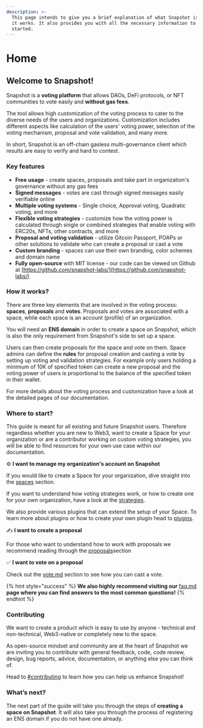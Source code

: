 ```yaml
---
description: >-
  This page intends to give you a brief explanation of what Snapshot is and how
  it works. It also provides you with all the necessary information to get
  started.
---
```


# Home

## Welcome to Snapshot!

Snapshot is a **voting platform** that allows DAOs, DeFi protocols, or NFT communities to vote easily and **without gas fees**.&#x20;

The tool allows high customization of the voting process to cater to the diverse needs of the users and organizations. Customization includes different aspects like calculation of the users' voting power, selection of the voting mechanism, proposal and vote validation, and many more.

In short, Snapshot is an off-chain gasless multi-governance client which results are easy to verify and hard to contest.

### Key features

* **Free** **usage** - create spaces, proposals and take part in organization's governance without any gas fees
* **Signed messages** - votes are cast through signed messages easily verifiable online
* **Multiple voting systems** - Single choice, Approval voting, Quadratic voting, and more
* **Flexible voting strategies** - customize how the voting power is calculated through single or combined strategies that enable voting with ERC20s, NFTs, other contracts, and more
* **Proposal and voting validation** - utilize Gitcoin Passport, POAPs or other solutions to validate who can create a proposal or cast a vote
* **Custom branding** - spaces can use their own branding, color schemes and domain name
* **Fully open-source** with MIT license - our code can be viewed on Github at [https://github.com/snapshot-labs/](https://github.com/snapshot-labs/)

### How it works?

There are three key elements that are involved in the voting process: **spaces**, **proposals** and **votes**. Proposals and votes are associated with a space, while each space is an account (profile) of an organization.&#x20;

You will need an **ENS domain** in order to create a space on Snapshot, which is also the only requirement from Snapshot's side to set up a space.

Users can then create proposals for the space and vote on them. Space admins can define the **rules** for proposal creation and casting a vote by setting up voting and validation strategies. For example only users holding a minimum of 10K of specified token can create a new proposal and the voting power of users is proportional to the balance of the specified token in their wallet.

For more details about the voting process and customization have a look at the detailed pages of our documentation.

### Where to start?

This guide is meant for all existing and future Snapshot users. Therefore regardless whether you are new to Web3, want to create a Space for your organization or are a contributor working on custom voting strategies, you will be able to find resources for your own use case within our documentation.

⚙ **I want to manage my organization's account on Snapshot**

If you would like to create a Space for your organization, dive straight into the [spaces](spaces/ "mention") section.

If you want to understand how voting strategies work, or how to create one for your own organization, have a look at the [strategies](strategies/ "mention").

We also provide various plugins that can extend the setup of your Space. To learn more about plugins or how to create your own plugin head to [plugins](plugins/ "mention").

✍ **I want to create a proposal**

For those who want to understand how to work with proposals we recommend reading through the [proposals](proposals/ "mention")section

✅ **I want to vote on a proposal**

&#x20;Check out the [vote.md](voting/vote.md "mention") section to see how you can cast a vote.

{% hint style="success" %}
**We also highly recommend visiting our** [faq.md](faq.md "mention") **page where you can find answers to the most common questions!**
{% endhint %}

### Contributing

We want to create a product which is easy to use by anyone - technical and non-technical, Web3-native or completely new to the space.&#x20;

As open-source mindset and community are at the heart of Snapshot we are inviting you to contribute with general feedback, code, code review, design, bug reports, advice, documentation, or anything else you can think of.

Head to [#contributing](./#contributing "mention") to learn how you can help us enhance Snapshot!

### **What’s next?**

The next part of the guide will take you through the steps of **creating a space on Snapshot**. It will also take you through the process of registering an ENS domain if you do not have one already.&#x20;
